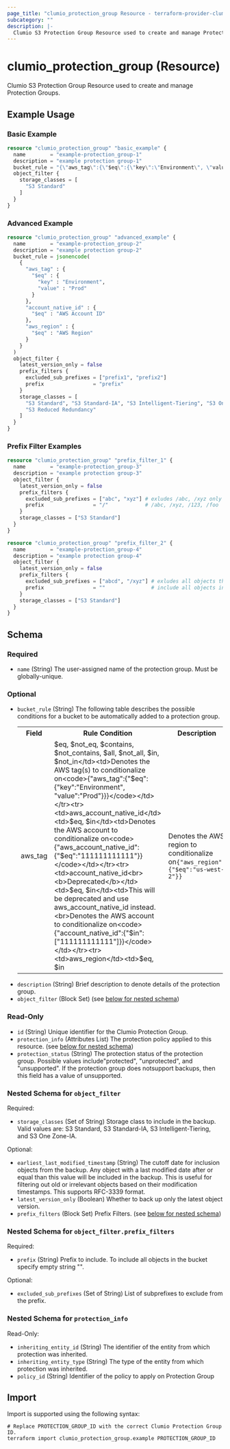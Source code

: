 ```yaml
---
page_title: "clumio_protection_group Resource - terraform-provider-clumio"
subcategory: ""
description: |-
  Clumio S3 Protection Group Resource used to create and manage Protection Groups.
---
```


# clumio_protection_group (Resource)

Clumio S3 Protection Group Resource used to create and manage Protection Groups.

## Example Usage

### Basic Example

```terraform
resource "clumio_protection_group" "basic_example" {
  name        = "example-protection_group-1"
  description = "example protection group-1"
  bucket_rule = "{\"aws_tag\":{\"$eq\":{\"key\":\"Environment\", \"value\":\"Prod\"}}}"
  object_filter {
    storage_classes = [
      "S3 Standard"
    ]
  }
}
```

### Advanced Example

```terraform
resource "clumio_protection_group" "advanced_example" {
  name        = "example-protection_group-2"
  description = "example protection group-2"
  bucket_rule = jsonencode(
    {
      "aws_tag" : {
        "$eq" : {
          "key" : "Environment",
          "value" : "Prod"
        }
      },
      "account_native_id" : {
        "$eq" : "AWS Account ID"
      },
      "aws_region" : {
        "$eq" : "AWS Region"
      }
    }
  )
  object_filter {
    latest_version_only = false
    prefix_filters {
      excluded_sub_prefixes = ["prefix1", "prefix2"]
      prefix                = "prefix"
    }
    storage_classes = [
      "S3 Standard", "S3 Standard-IA", "S3 Intelligent-Tiering", "S3 One Zone-IA",
      "S3 Reduced Redundancy"
    ]
  }
}
```

### Prefix Filter Examples

```terraform
resource "clumio_protection_group" "prefix_filter_1" {
  name        = "example-protection_group-3"
  description = "example protection group-3"
  object_filter {
    latest_version_only = false
    prefix_filters {
      excluded_sub_prefixes = ["abc", "xyz"] # exludes /abc, /xyz only /123, /foo are backed up
      prefix                = "/"            # /abc, /xyz, /123, /foo
    }
    storage_classes = ["S3 Standard"]
  }
}
```

```terraform
resource "clumio_protection_group" "prefix_filter_2" {
  name        = "example-protection_group-4"
  description = "example protection group-4"
  object_filter {
    latest_version_only = false
    prefix_filters {
      excluded_sub_prefixes = ["abcd", "/xyz"] # exludes all objects that start with path abcd or /xyz
      prefix                = ""               # include all objects in the bucket
    }
    storage_classes = ["S3 Standard"]
  }
}
```

<!-- schema generated by tfplugindocs -->
## Schema

### Required

- `name` (String) The user-assigned name of the protection group. Must be globally-unique.

### Optional

- `bucket_rule` (String) The following table describes the possible conditions for a bucket to be automatically added to a protection group. <br><table><tr><th>Field</th><th>Rule Condition</th><th>Description</th></tr><tr><td>aws_tag</td><td>$eq, $not_eq, $contains, $not_contains, $all, $not_all, $in, $not_in</td><td>Denotes the AWS tag(s) to conditionalize on<code>{"aws_tag":{"$eq":{"key":"Environment", "value":"Prod"}}}</code></td></tr><tr><td>aws_account_native_id</td><td>$eq, $in</td><td>Denotes the AWS account to conditionalize on<code>{"aws_account_native_id":{"$eq":"111111111111"}}</code></td></tr><tr><td>account_native_id<br><b>Deprecated</b></td><td>$eq, $in</td><td>This will be deprecated and use aws_account_native_id instead.<br>Denotes the AWS account to conditionalize on<code>{"account_native_id":{"$in":["111111111111"]}}</code></td></tr><tr><td>aws_region</td><td>$eq, $in</td><td>Denotes the AWS region to conditionalize on<code>{"aws_region":{"$eq":"us-west-2"}}</code></td></tr></table>
- `description` (String) Brief description to denote details of the protection group.
- `object_filter` (Block Set) (see [below for nested schema](#nestedblock--object_filter))

### Read-Only

- `id` (String) Unique identifier for the Clumio Protection Group.
- `protection_info` (Attributes List) The protection policy applied to this resource. (see [below for nested schema](#nestedatt--protection_info))
- `protection_status` (String) The protection status of the protection group. Possible values include"protected", "unprotected", and "unsupported". If the protection group does notsupport backups, then this field has a value of unsupported.

<a id="nestedblock--object_filter"></a>
### Nested Schema for `object_filter`

Required:

- `storage_classes` (Set of String) Storage class to include in the backup. Valid values are: S3 Standard, S3 Standard-IA, S3 Intelligent-Tiering, and S3 One Zone-IA.

Optional:

- `earliest_last_modified_timestamp` (String) The cutoff date for inclusion objects from the backup. Any object with a last modified date after or equal than this value will be included in the backup. This is useful for filtering out old or irrelevant objects based on their modification timestamps. This supports RFC-3339 format.
- `latest_version_only` (Boolean) Whether to back up only the latest object version.
- `prefix_filters` (Block Set) Prefix Filters. (see [below for nested schema](#nestedblock--object_filter--prefix_filters))

<a id="nestedblock--object_filter--prefix_filters"></a>
### Nested Schema for `object_filter.prefix_filters`

Required:

- `prefix` (String) Prefix to include. To include all objects in the bucket specify empty string "".

Optional:

- `excluded_sub_prefixes` (Set of String) List of subprefixes to exclude from the prefix.



<a id="nestedatt--protection_info"></a>
### Nested Schema for `protection_info`

Read-Only:

- `inheriting_entity_id` (String) The identifier of the entity from which protection was inherited.
- `inheriting_entity_type` (String) The type of the entity from which protection was inherited.
- `policy_id` (String) Identifier of the policy to apply on Protection Group

## Import

Import is supported using the following syntax:

```shell
# Replace PROTECTION_GROUP_ID with the correct Clumio Protection Group ID.
terraform import clumio_protection_group.example PROTECTION_GROUP_ID
```

